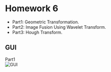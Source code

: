 # Homework 6
 - Part1: Geometric Transformation.
 - Part2: Image Fusion Using Wavelet Transform.
 - Part3: Hough Transform.
## GUI
Part1  
![GUI](https://github.com/ChengZheWu/Principles-and-Applications-of-Digital-Image-Processing/blob/main/hw6/GUI.png)
